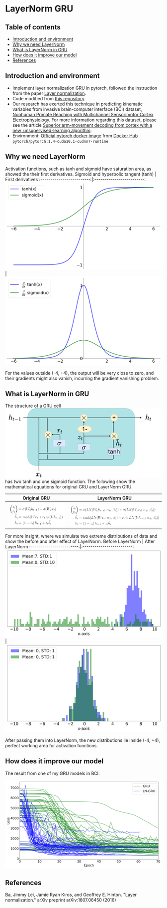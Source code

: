 <style>
/* phone view, 100-750px */
@media (min-width: 0px) and (max-width:750px){
    img[alt=profilePic]{
        width:250px;
        /* visibility: hidden; */
    }
}

/* desktop view, >750px */
@media (max-width:750px){
    img[alt=profilePic]{
        width:285px;
        float: left;
        padding-right: 35px;
        padding-top: 15px
        /* visibility: visible; */
    }
}

</style>

# LayerNorm GRU 
## Table of contents
- [Introduction and environment](#Introduction-and-environment) <br>
- [Why we need LayerNorm](#Why-we-need-LayerNorm) <br>
- [What is LayerNorm in GRU](#What-is-LayerNorm-in-GRU) <br>
- [How does it improve our model](#How-does-it-improve-our-model) <br>
- [References](#References) <br>

## Introduction and environment
* Implement layer normalization GRU in pytorch, followed the instruction from the paper [Layer normalization](https://arxiv.org/abs/1607.06450).
* Code modified from [this repository](https://github.com/seba-1511/lstms.pth/blob/master/lstms/lstm.py).
* Our research has exerted this technique in predicting kinematic variables from invasive brain-computer interface (BCI) dataset, [Nonhuman Primate Reaching with Multichannel Sensorimotor Cortex Electrophysiology](https://zenodo.org/record/583331). For more information regarding this dataset, please see the article [Superior arm-movement decoding from cortex with a new, unsupervised-learning algorithm](https://iopscience.iop.org/article/10.1088/1741-2552/aa9e95/meta).
* Environment: [Official pytorch docker image](https://hub.docker.com/r/pytorch/pytorch/tags) from [Docker Hub](https://hub.docker.com/) ```pytorch/pytorch:1.4-cuda10.1-cudnn7-runtime```

## Why we need LayerNorm
Activation functions, such as tanh and sigmoid have saturation area, as showed the their first derivatives.
Sigmoid and hyperbolic tangent (tanh) | First derivatives
:-------------------------:|:-------------------------:
![](/Figures/sigmoid_and_tanh.png)  | ![](/Figures/derivative_sigmoid_and_tanh.png)

For the values outside (-4, +4), the output will be very close to zero, and their gradients might also vanish, incurring the gradient vanishing problem.  

## What is LayerNorm in GRU
The structure of a GRU cell ![](/Figures/GRU_cell.png) has two tanh and one sigmoid function. 
The following show the mathematical equations for original GRU and LayerNorm GRU.

Original GRU              | LayerNorm GRU
:------------------------:|:-------------------------:
![](/Figures/GRU_eq.png)  | ![](/Figures/LN-GRU_eq.png)

For more insight, where we simulate two extreme distributions of data and show the before and after effect of LayerNorm.
Before LayerNorm          | After LayerNorm
:------------------------:|:-------------------------:
![](/Figures/activation_histogram_before.png)  | ![](/Figures/activation_histogram_after.png)

After passing them into LayerNorm, the new distributions lie inside (-4, +4), perfect working area for activation functions.

## How does it improve our model
The result from one of my GRU models in BCI.
<!-- ![](/Figures/loss_to_epoch.png) -->
<img src="./Figures/loss_to_epoch.png" alt="profilePic"  height="whatever" >

## References
Ba, Jimmy Lei, Jamie Ryan Kiros, and Geoffrey E. Hinton. "Layer normalization." arXiv preprint arXiv:1607.06450 (2016)